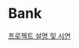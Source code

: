 # Bank

<a href="https://gratis-lychee-4ea.notion.site/5c7ec83fcf3e4dbf8ccfd99e3ce332d5?pvs=4">프로젝트 설명 및 시연</a>
